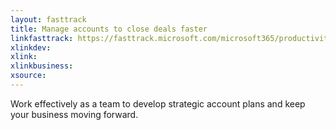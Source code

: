 ```yaml
---
layout: fasttrack
title: Manage accounts to close deals faster
linkfasttrack: https://fasttrack.microsoft.com/microsoft365/productivitylibrary/Manage-accounts-to-close-deals-faster 
xlinkdev: 
xlink: 
xlinkbusiness: 
xsource: 
---
```

Work effectively as a team to develop strategic account plans and keep your business moving forward.